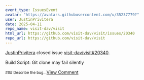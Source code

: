 ```yaml
---
event_type: IssuesEvent
avatar: "https://avatars.githubusercontent.com/u/35237779?"
user: JustinPrivitera
date: 2025-04-11
repo_name: visit-dav/visit
html_url: https://github.com/visit-dav/visit/issues/20340
repo_url: https://github.com/visit-dav/visit
---
```


<a href='https://github.com/JustinPrivitera' target='_blank'>JustinPrivitera</a> closed issue <a href='https://github.com/visit-dav/visit/issues/20340' target='_blank'>visit-dav/visit#20340</a>.

<p>Build Script: Git clone may fail silently</p><small>### Describe the bug...</small><a href='https://github.com/visit-dav/visit/issues/20340' target='_blank'>View Comment</a>